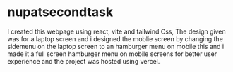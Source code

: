 ﻿# nupatsecondtask
 
 I created this webpage using react, vite and tailwind Css, The design given was for a laptop screen and i designed the moblie screen by changing the sidemenu on the laptop screen to an hamburger menu on mobile this and i made it a full screen hamburger menu on mobile screens for better user experience and the project was hosted using vercel.  
